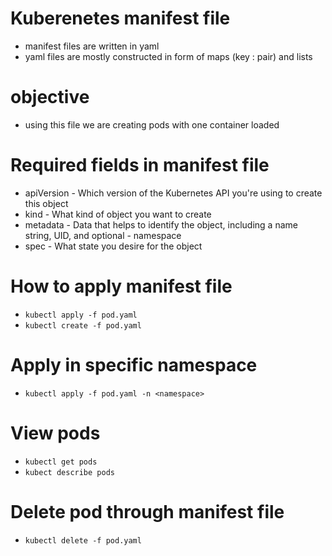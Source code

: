 # Kuberenetes manifest file
- manifest files are written in yaml
- yaml files are mostly constructed in form of maps (key : pair) and lists

# objective 
- using this file we are creating pods with one container loaded

# Required fields in manifest file
- apiVersion - Which version of the Kubernetes API you're using to create this object
- kind - What kind of object you want to create
- metadata - Data that helps to identify the object, including a name string, UID, and optional - namespace
- spec - What state you desire for the object

# How to apply manifest file
- `kubectl apply -f pod.yaml`
- `kubectl create -f pod.yaml`

# Apply in specific namespace
- `kubectl apply -f pod.yaml -n <namespace>`

# View pods
- `kubectl get pods`
- `kubect describe pods`

# Delete pod through manifest file
- `kubectl delete -f pod.yaml`